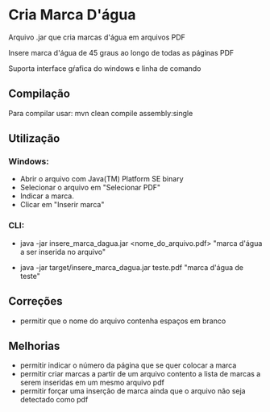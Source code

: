 # Cria Marca D'água
Arquivo .jar que cria marcas d'água em arquivos PDF

Insere marca d'água de 45 graus ao longo de todas as páginas PDF

Suporta interface gŕafica do windows e linha de comando

## Compilação

Para compilar usar: mvn clean compile assembly:single


## Utilização
### Windows:
- Abrir o arquivo com Java(TM) Platform SE binary
- Selecionar o arquivo em "Selecionar PDF"
- Indicar a marca.
- Clicar em "Inserir marca"


### CLI:
- java -jar insere_marca_dagua.jar <nome_do_arquivo.pdf> "marca d'água a ser inserida no arquivo"

- java -jar target/insere_marca_dagua.jar teste.pdf "marca d'água de teste"

## Correções

- permitir que o nome do arquivo contenha espaços em branco

## Melhorias

- permitir indicar o número da página que se quer colocar a marca
- permitir criar marcas a partir de um arquivo contento a lista de marcas a serem inseridas em um mesmo arquivo pdf
- permitir forçar uma inserção de marca ainda que o arquivo não seja detectado como pdf

